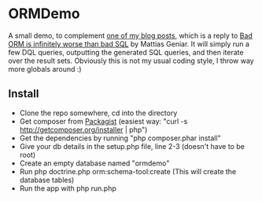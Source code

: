 ORMDemo
=======

A small demo, to complement [one of my blog posts](http://ihaveabackup.net/2012/04/03/re-bad-orm-is-infinitely-worse-than-bad-sql/), which is a reply to [Bad ORM is infinitely worse than bad SQL](http://mattiasgeniar.be/2012/03/30/bad-orm-is-infinitely-worse-than-bad-sql/) by Mattias Geniar. It will simply run a few DQL queries, outputting the generated SQL queries, and then iterate over the result sets. Obviously this is not my usual coding style, I throw way more globals around :)

Install
-------

- Clone the repo somewhere, cd into the directory
- Get composer from [Packagist](http://packagist.org/) (easiest way: "curl -s http://getcomposer.org/installer | php")
- Get the dependencies by running "php composer.phar install"
- Give your db details in the setup.php file, line 2-3 (doesn't have to be root)
- Create an empty database named "ormdemo"
- Run php doctrine.php orm:schema-tool:create (This will create the database tables)
- Run the app with php run.php
